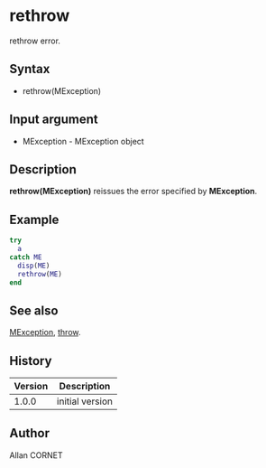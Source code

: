 

# rethrow

rethrow error.

## Syntax

- rethrow(MException)

## Input argument

 - MException - MException object

## Description


  <p><b>rethrow(MException)</b> reissues the error specified by <b>MException</b>.</p>


## Example

```matlab
try 
  a
catch ME
  disp(ME)
  rethrow(ME)
end
```

## See also

[MException](MException.md), [throw](throw.md).
## History

|Version|Description|
|------|------|
|1.0.0|initial version|


## Author

Allan CORNET




